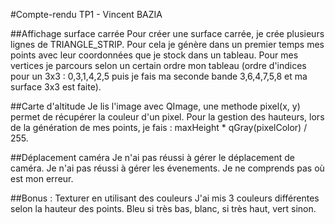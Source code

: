 #Compte-rendu TP1 - Vincent BAZIA

##Affichage surface carrée 
Pour créer une surface carrée, je crée plusieurs lignes de TRIANGLE_STRIP.
Pour cela je génère dans un premier temps mes points avec leur coordonnées que je stock dans un tableau. Pour mes vertices je parcours selon un certain ordre mon tableau (ordre d'indices pour un 3x3 : 0,3,1,4,2,5 puis je fais ma seconde bande 3,6,4,7,5,8 et ma surface 3x3 est faite).

##Carte d'altitude
Je lis l'image avec QImage, une methode pixel(x, y) permet de récupérer la couleur d'un pixel.
Pour la gestion des hauteurs, lors de la génération de mes points, je fais : maxHeight * qGray(pixelColor) / 255.

##Déplacement caméra
Je n'ai pas réussi à gérer le déplacement de caméra. Je n'ai pas réussi à gérer les évenements. Je ne comprends pas où est mon erreur.

##Bonus : Texturer en utilisant des couleurs
J'ai mis 3 couleurs différentes selon la hauteur des points. Bleu si très bas, blanc, si très haut, vert sinon.





